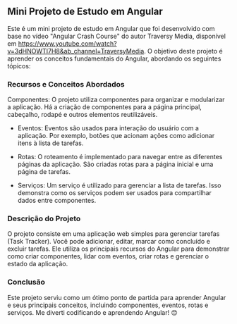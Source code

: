 ## Mini Projeto de Estudo em Angular
Este é um mini projeto de estudo em Angular que foi desenvolvido com base no vídeo "Angular Crash Course" do autor Traversy Media, disponível em https://www.youtube.com/watch?v=3dHNOWTI7H8&ab_channel=TraversyMedia. O objetivo deste projeto é aprender os conceitos fundamentais do Angular, abordando os seguintes tópicos:

### Recursos e Conceitos Abordados
Componentes: O projeto utiliza componentes para organizar e modularizar a aplicação. Há a criação de componentes para a página principal, cabeçalho, rodapé e outros elementos reutilizáveis.

- Eventos: Eventos são usados para interação do usuário com a aplicação. Por exemplo, botões que acionam ações como adicionar itens à lista de tarefas.

- Rotas: O roteamento é implementado para navegar entre as diferentes páginas da aplicação. São criadas rotas para a página inicial e uma página de tarefas.

- Serviços: Um serviço é utilizado para gerenciar a lista de tarefas. Isso demonstra como os serviços podem ser usados para compartilhar dados entre componentes.

### Descrição do Projeto
O projeto consiste em uma aplicação web simples para gerenciar tarefas (Task Tracker). Você pode adicionar, editar, marcar como concluído e excluir tarefas. Ele utiliza os principais recursos do Angular para demonstrar como criar componentes, lidar com eventos, criar rotas e gerenciar o estado da aplicação.

### Conclusão
Este projeto serviu como um ótimo ponto de partida para aprender Angular e seus principais conceitos, incluindo componentes, eventos, rotas e serviços. Me diverti codificando e aprendendo Angular! 😊
